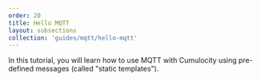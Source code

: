 ```yaml
---
order: 20
title: Hello MQTT
layout: subsections
collection: 'guides/mqtt/hello-mqtt'
---
```


In this tutorial, you will learn how to use MQTT with Cumulocity using pre-defined messages (called "static templates").
